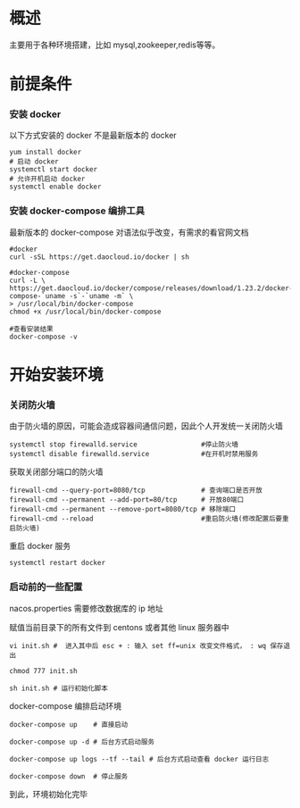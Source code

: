 # 概述

主要用于各种环境搭建，比如 mysql,zookeeper,redis等等。

# 前提条件

### 安装 docker 

以下方式安装的 docker 不是最新版本的 docker 

    yum install docker 
    # 启动 docker
    systemctl start docker 
    # 允许开机启动 docker
    systemctl enable docker

### 安装 docker-compose 编排工具

最新版本的 docker-compose 对语法似乎改变，有需求的看官网文档

    #docker
    curl -sSL https://get.daocloud.io/docker | sh
    
    #docker-compose
    curl -L \
    https://get.daocloud.io/docker/compose/releases/download/1.23.2/docker-compose-`uname -s`-`uname -m` \
    > /usr/local/bin/docker-compose
    chmod +x /usr/local/bin/docker-compose
    
    #查看安装结果
    docker-compose -v
    
# 开始安装环境

### 关闭防火墙

由于防火墙的原因，可能会造成容器间通信问题，因此个人开发统一关闭防火墙

    systemctl stop firewalld.service                #停止防火墙  
    systemctl disable firewalld.service             #在开机时禁用服务

获取关闭部分端口的防火墙
    
    firewall-cmd --query-port=8080/tcp              # 查询端口是否开放
    firewall-cmd --permanent --add-port=80/tcp      # 开放80端口
    firewall-cmd --permanent --remove-port=8080/tcp # 移除端口
    firewall-cmd --reload                           #重启防火墙(修改配置后要重启防火墙)

重启 docker 服务
    
    systemctl restart docker

### 启动前的一些配置

nacos.properties 需要修改数据库的 ip 地址

赋值当前目录下的所有文件到 centons 或者其他 linux 服务器中

    vi init.sh #  进入其中后 esc + : 输入 set ff=unix 改变文件格式， : wq 保存退出
    
    chmod 777 init.sh

    sh init.sh # 运行初始化脚本
  
docker-compose 编排启动环境
    
    docker-compose up    # 直接启动
    
    docker-compose up -d # 后台方式启动服务    

    docker-compose up logs --tf --tail # 后台方式启动查看 docker 运行日志
    
    docker-compose down  # 停止服务
    
到此，环境初始化完毕

 

